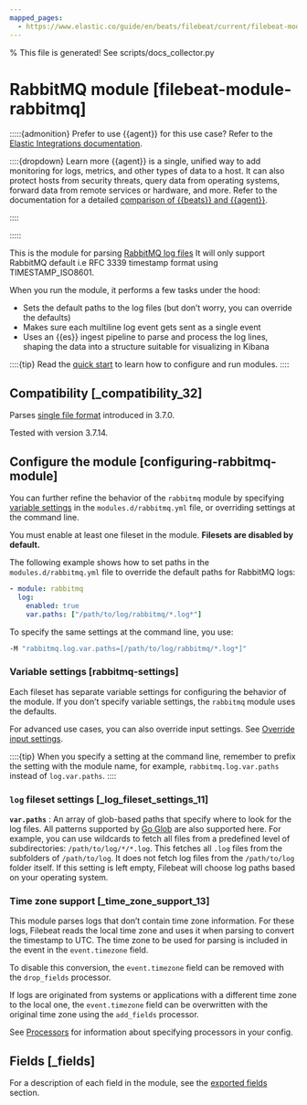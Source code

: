 ```yaml
---
mapped_pages:
  - https://www.elastic.co/guide/en/beats/filebeat/current/filebeat-module-rabbitmq.html
---
```


% This file is generated! See scripts/docs_collector.py

# RabbitMQ module [filebeat-module-rabbitmq]

:::::{admonition} Prefer to use {{agent}} for this use case?
Refer to the [Elastic Integrations documentation](integration-docs://reference/rabbitmq/index.md).

::::{dropdown} Learn more
{{agent}} is a single, unified way to add monitoring for logs, metrics, and other types of data to a host. It can also protect hosts from security threats, query data from operating systems, forward data from remote services or hardware, and more. Refer to the documentation for a detailed [comparison of {{beats}} and {{agent}}](docs-content://reference/fleet/index.md).

::::


:::::


This is the module for parsing [RabbitMQ log files](https://www.rabbitmq.com/logging.html) It will only support RabbitMQ default i.e RFC 3339 timestamp format using TIMESTAMP_ISO8601.

When you run the module, it performs a few tasks under the hood:

* Sets the default paths to the log files (but don’t worry, you can override the defaults)
* Makes sure each multiline log event gets sent as a single event
* Uses an {{es}} ingest pipeline to parse and process the log lines, shaping the data into a structure suitable for visualizing in Kibana

::::{tip}
Read the [quick start](/reference/filebeat/filebeat-installation-configuration.md) to learn how to configure and run modules.
::::



## Compatibility [_compatibility_32]

Parses [single file format](https://www.rabbitmq.com/logging.html) introduced in 3.7.0.

Tested with version 3.7.14.


## Configure the module [configuring-rabbitmq-module]

You can further refine the behavior of the `rabbitmq` module by specifying [variable settings](#rabbitmq-settings) in the `modules.d/rabbitmq.yml` file, or overriding settings at the command line.

You must enable at least one fileset in the module. **Filesets are disabled by default.**

The following example shows how to set paths in the `modules.d/rabbitmq.yml` file to override the default paths for RabbitMQ logs:

```yaml
- module: rabbitmq
  log:
    enabled: true
    var.paths: ["/path/to/log/rabbitmq/*.log*"]
```

To specify the same settings at the command line, you use:

```sh
-M "rabbitmq.log.var.paths=[/path/to/log/rabbitmq/*.log*]"
```


### Variable settings [rabbitmq-settings]

Each fileset has separate variable settings for configuring the behavior of the module. If you don’t specify variable settings, the `rabbitmq` module uses the defaults.

For advanced use cases, you can also override input settings. See [Override input settings](/reference/filebeat/advanced-settings.md).

::::{tip}
When you specify a setting at the command line, remember to prefix the setting with the module name, for example, `rabbitmq.log.var.paths` instead of `log.var.paths`.
::::



### `log` fileset settings [_log_fileset_settings_11]

**`var.paths`**
:   An array of glob-based paths that specify where to look for the log files. All patterns supported by [Go Glob](https://golang.org/pkg/path/filepath/#Glob) are also supported here. For example, you can use wildcards to fetch all files from a predefined level of subdirectories: `/path/to/log/*/*.log`. This fetches all `.log` files from the subfolders of `/path/to/log`. It does not fetch log files from the `/path/to/log` folder itself. If this setting is left empty, Filebeat will choose log paths based on your operating system.


### Time zone support [_time_zone_support_13]

This module parses logs that don’t contain time zone information. For these logs, Filebeat reads the local time zone and uses it when parsing to convert the timestamp to UTC. The time zone to be used for parsing is included in the event in the `event.timezone` field.

To disable this conversion, the `event.timezone` field can be removed with the `drop_fields` processor.

If logs are originated from systems or applications with a different time zone to the local one, the `event.timezone` field can be overwritten with the original time zone using the `add_fields` processor.

See [Processors](/reference/filebeat/filtering-enhancing-data.md) for information about specifying processors in your config.

## Fields [_fields]

For a description of each field in the module, see the [exported fields](/reference/filebeat/exported-fields-rabbitmq.md) section.
